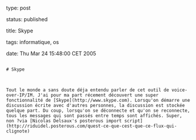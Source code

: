 type: post
status: published
title: Skype
tags: informatique, os
date: Thu Mar 24 15:48:00 CET 2005
~~~~~~
# Skype

Tout le monde a sans doute déja entendu parler de cet outil de voice-over-IP/IM. J'ai pour ma part récement découvert une super fonctionnalité de [Skype](http://www.skype.com). Lorsqu'on démarre une discussion écrite avec d'autres personnes, la discussion est stockée quelque part. Du coup, lorsqu'on se déconnecte et qu'on se reconnecte, tous les messages qui sont passés entre temps sont affichés. Super, non ?via [Nicolas Delsaux's posterous import script](http://riduidel.posterous.com/quest-ce-que-cest-que-ce-flux-qui-clignote)